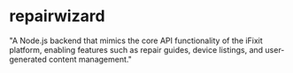 # repairwizard
"A Node.js backend that mimics the core API functionality of the iFixit platform, enabling features such as repair guides, device listings, and user-generated content management."
